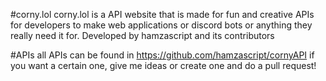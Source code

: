 #corny.lol
corny.lol is a API website that is made for fun and creative APIs for developers to make web applications or discord bots or anything they really need it for.
Developed by hamzascript and its contributors

#APIs
all APIs can be found in https://github.com/hamzascript/cornyAPI
if you want a certain one, give me ideas or create one and do a pull request!

